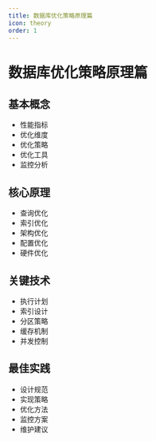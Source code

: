 ```yaml
---
title: 数据库优化策略原理篇
icon: theory
order: 1
---
```


# 数据库优化策略原理篇

## 基本概念
- 性能指标
- 优化维度
- 优化策略
- 优化工具
- 监控分析

## 核心原理
- 查询优化
- 索引优化
- 架构优化
- 配置优化
- 硬件优化

## 关键技术
- 执行计划
- 索引设计
- 分区策略
- 缓存机制
- 并发控制

## 最佳实践
- 设计规范
- 实现策略
- 优化方法
- 监控方案
- 维护建议
